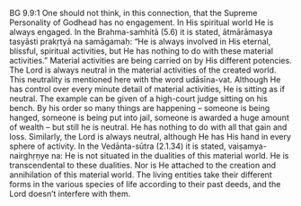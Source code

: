 BG 9.9:1	One should not think, in this connection, that the Supreme Personality of Godhead has no engagement. In His spiritual world He is always engaged. In the Brahma-saṁhitā (5.6) it is stated, ātmārāmasya tasyāsti prakṛtyā na samāgamaḥ: “He is always involved in His eternal, blissful, spiritual activities, but He has nothing to do with these material activities.” Material activities are being carried on by His different potencies. The Lord is always neutral in the material activities of the created world. This neutrality is mentioned here with the word udāsīna-vat. Although He has control over every minute detail of material activities, He is sitting as if neutral. The example can be given of a high-court judge sitting on his bench. By his order so many things are happening – someone is being hanged, someone is being put into jail, someone is awarded a huge amount of wealth – but still he is neutral. He has nothing to do with all that gain and loss. Similarly, the Lord is always neutral, although He has His hand in every sphere of activity. In the Vedānta-sūtra (2.1.34) it is stated, vaiṣamya-nairghṛṇye na: He is not situated in the dualities of this material world. He is transcendental to these dualities. Nor is He attached to the creation and annihilation of this material world. The living entities take their different forms in the various species of life according to their past deeds, and the Lord doesn’t interfere with them.